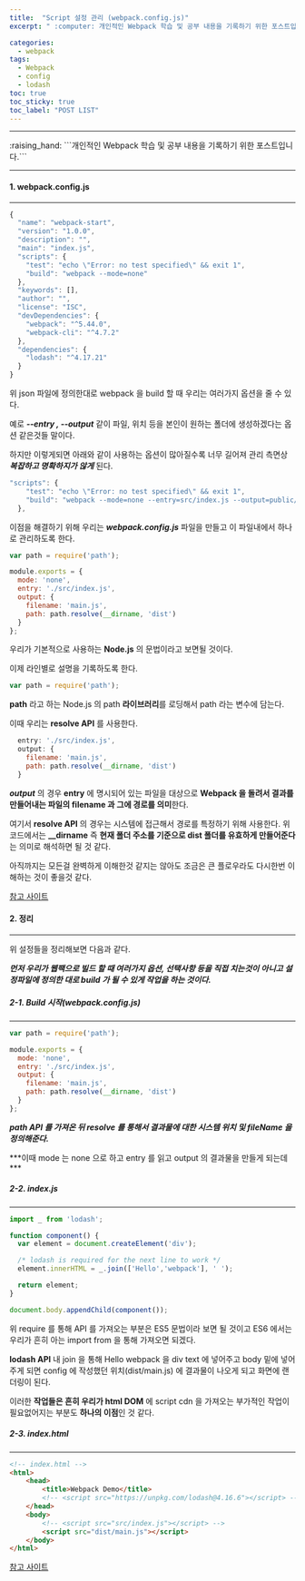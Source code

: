 ```yaml
---
title:  "Script 설정 관리 (webpack.config.js)"
excerpt: " :computer: 개인적인 Webpack 학습 및 공부 내용을 기록하기 위한 포스트입니다."

categories:
  - webpack
tags:
  - Webpack
  - config
  - lodash
toc: true
toc_sticky: true
toc_label: "POST LIST"
---
```


<hr>
:raising_hand:  ```개인적인 Webpack 학습 및 공부 내용을 기록하기 위한 포스트입니다.```
<hr>

#### 1. webpack.config.js
***

```js
{
  "name": "webpack-start",
  "version": "1.0.0",
  "description": "",
  "main": "index.js",
  "scripts": {
    "test": "echo \"Error: no test specified\" && exit 1",
    "build": "webpack --mode=none"
  },
  "keywords": [],
  "author": "",
  "license": "ISC",
  "devDependencies": {
    "webpack": "^5.44.0",
    "webpack-cli": "^4.7.2"
  },
  "dependencies": {
    "lodash": "^4.17.21"
  } 
}

```

위 json 파일에 정의한대로 webpack 을 build 할 때 우리는 여러가지 옵션을 줄 수 있다.

예로 ***--entry , --output*** 같이 파일, 위치 등을 본인이 원하는 폴더에 생성하겠다는 옵션 같은것들 말이다.

하지만 이렇게되면 아래와 같이 사용하는 옵션이 많아질수록 너무 길어져 관리 측면상 ***복잡하고 명확하지가 않게*** 된다.

```js
"scripts": {
    "test": "echo \"Error: no test specified\" && exit 1",
    "build": "webpack --mode=none --entry=src/index.js --output=public/output.js"
  },
```
이점을 해결하기 위해 우리는 ***webpack.config.js*** 파일을 만들고 이 파일내에서 하나로 관리하도록 한다.

```js
var path = require('path');

module.exports = {
  mode: 'none',
  entry: './src/index.js',
  output: {
    filename: 'main.js',
    path: path.resolve(__dirname, 'dist')
  }
};
```
우리가 기본적으로 사용하는 **Node.js** 의 문법이라고 보면될 것이다.

이제 라인별로 설명을 기록하도록 한다.

```js
var path = require('path');
```

**path** 라고 하는 Node.js 의 path **라이브러리**를 로딩해서 path 라는 변수에 담는다.

이때 우리는 **resolve API** 를 사용한다.

```js
  entry: './src/index.js',
  output: {
    filename: 'main.js',
    path: path.resolve(__dirname, 'dist')
  }
```
***output*** 의 경우 **entry** 에 명시되어 있는 파일을 대상으로 **Webpack 을 돌려서 결과를 만들어내는 파일의 filename 과 그에 경로를 의미**한다.

여기서 **resolve API** 의 경우는 시스템에 접근해서 경로를 특정하기 위해 사용한다. 
위 코드에서는 **__dirname** 즉 **현재 폴더 주소를 기준으로 dist 폴더를 유효하게 만들어준다**는 의미로 해석하면 될 것 같다. 

아직까지는 모든걸 완벽하게 이해한것 같지는 않아도 조금은 큰 플로우라도 다시한번 이해하는 것이 좋을것 같다.

[참고 사이트](https://nodejs.org/api/path.html)

#### 2. 정리
***

위 설정들을 정리해보면 다음과 같다.

***먼저 우리가 웹팩으로 빌드 할 때 여러가지 옵션, 선택사항 등을 직접 치는것이 아니고 설정파일에 정의한 대로 build 가 될 수 있게 작업을 하는 것이다.***

##### 2-1. Build 시작(webpack.config.js)
***

```js
var path = require('path');

module.exports = {
  mode: 'none',
  entry: './src/index.js',
  output: {
    filename: 'main.js',
    path: path.resolve(__dirname, 'dist')
  }
};
```
***path API 를 가져온 뒤 resolve 를 통해서 결과물에 대한 시스템 위치 및 fileName 을 정의해준다.***

***이때 mode 는 none 으로 하고 entry 를 읽고 output 의 결과물을 만들게 되는데 ***

##### 2-2. index.js
***

```js
import _ from 'lodash';

function component() {
  var element = document.createElement('div');

  /* lodash is required for the next line to work */
  element.innerHTML = _.join(['Hello','webpack'], ' ');

  return element;
}

document.body.appendChild(component());
```

위 require 를 통해 API 를 가져오는 부분은 ES5 문법이라 보면 될 것이고 ES6 에서는 우리가 흔히 아는 import from 을 통해 가져오면 되겠다.

**lodash API** 내 join 을 통해 Hello webpack 을 div text 에 넣어주고 body 밑에 넣어주게 되면 config 에 작성했던 위치(dist/main.js) 에 결과물이 나오게 되고 화면에 랜더링이 된다.

이러한 **작업들은 흔히 우리가 html DOM** 에 script cdn 을 가져오는 부가적인 작업이 필요없어지는 부분도 **하나의 이점**인 것 같다.

##### 2-3. index.html
***

```html
<!-- index.html -->
<html>
    <head>
        <title>Webpack Demo</title>
        <!-- <script src="https://unpkg.com/lodash@4.16.6"></script> -->
    </head>
    <body>
        <!-- <script src="src/index.js"></script> -->
        <script src="dist/main.js"></script>
    </body>
</html>
```

[참고 사이트](https://lodash.com/docs/4.17.15#join)